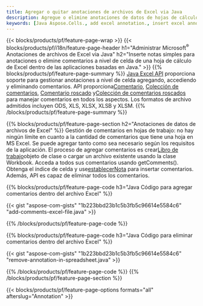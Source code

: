 ```yaml
---
title: Agregar o quitar anotaciones de archivos de Excel via Java
description: Agregue o elimine anotaciones de datos de hojas de cálculo de Excel y OpenOffice con la biblioteca Java.
keywords: [Java Aspose.Cells., add excel annotation., insert excel annotation., access excel annotation., remove excel annotation., delete excel annotation., add annotation in excel., insert annotation in excel., access annotation in excel., remove annotation in excel., delete annotation in excel]
---
```

{{< blocks/products/pf/feature-page-wrap >}}
{{< blocks/products/pf/i18n/feature-page-header h1="Administrar Microsoft<sup>&reg;</sup> Anotaciones de archivos de Excel via Java" h2="Inserte notas simples para anotaciones o elimine comentarios a nivel de celda de una hoja de cálculo de Excel dentro de las aplicaciones basadas en Java." >}}
{{% blocks/products/pf/feature-page-summary %}}
[Java Excel API](/cells/es/java/) proporciona soporte para gestionar anotaciones a nivel de celda agregando, accediendo y eliminando comentarios. API proporciona[Comentario](https://reference.aspose.com/cells/java/com.aspose.cells/Comment), [Colección de comentarios](https://reference.aspose.com/cells/java/com.aspose.cells/CommentCollection), [Comentario roscado](https://reference.aspose.com/cells/java/com.aspose.cells/ThreadedComment) y[Colección de comentarios roscados](https://reference.aspose.com/cells/java/com.aspose.cells/ThreadedCommentCollection) para manejar comentarios en todos los aspectos.
Los formatos de archivo admitidos incluyen ODS, XLS, XLSX, XLSB y XLSM.
{{% /blocks/products/pf/feature-page-summary %}}

{{% blocks/products/pf/feature-page-section h2="Anotaciones de datos de archivos de Excel" %}}
 Gestión de comentarios en hojas de trabajo: no hay ningún límite en cuanto a la cantidad de comentarios que tiene una hoja en MS Excel. Se puede agregar tanto como sea necesario según los requisitos de la aplicación. El proceso de agregar comentarios es crear[Libro de trabajo](https://reference.aspose.com/cells/java/com.aspose.cells/Workbook)objeto de clase o cargar un archivo existente usando la clase Workbook. Acceda a todos sus comentarios usando getComments(). Obtenga el índice de celda y use[establecerNota](https://reference.aspose.com/cells/java/com.aspose.cells/comment#Note) para insertar comentarios. Además, API es capaz de eliminar todos los comentarios.

{{% blocks/products/pf/feature-page-code h3="Java Código para agregar comentarios dentro del archivo Excel" %}}

{{< gist "aspose-com-gists" "1b223bbd23b1c5b3fb5c96614e5584c6" "add-comments-excel-file.java" >}}

{{% /blocks/products/pf/feature-page-code %}}

{{% blocks/products/pf/feature-page-code h3="Java Código para eliminar comentarios dentro del archivo Excel" %}}

{{< gist "aspose-com-gists" "1b223bbd23b1c5b3fb5c96614e5584c6" "remove-annotation-in-spreadsheet.java" >}}

{{% /blocks/products/pf/feature-page-code %}}
{{% /blocks/products/pf/feature-page-section %}}

{{< blocks/products/pf/feature-page-options formats="all" afterslug="Annotation" >}}
